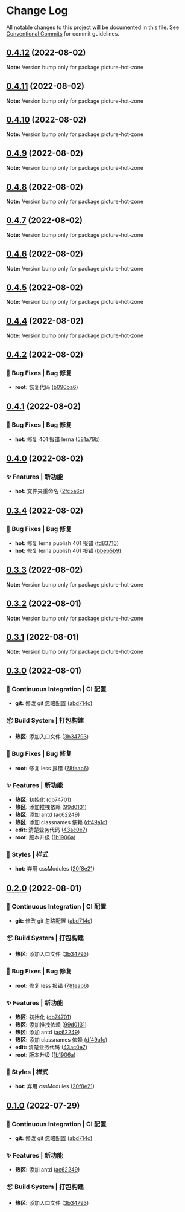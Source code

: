 # Change Log

All notable changes to this project will be documented in this file. See [Conventional Commits](https://conventionalcommits.org) for commit guidelines.

## [0.4.12](https://github.com/digital-expo-backstage-lowcode/multiport-builder-launcher/compare/picture-hot-zone@0.4.11...picture-hot-zone@0.4.12) (2022-08-02)

**Note:** Version bump only for package picture-hot-zone

## [0.4.11](https://github.com/digital-expo-backstage-lowcode/multiport-builder-launcher/compare/picture-hot-zone@0.4.10...picture-hot-zone@0.4.11) (2022-08-02)

**Note:** Version bump only for package picture-hot-zone

## [0.4.10](https://github.com/digital-expo-backstage-lowcode/multiport-builder-launcher/compare/picture-hot-zone@0.4.9...picture-hot-zone@0.4.10) (2022-08-02)

**Note:** Version bump only for package picture-hot-zone

## [0.4.9](https://github.com/digital-expo-backstage-lowcode/multiport-builder-launcher/compare/picture-hot-zone@0.4.8...picture-hot-zone@0.4.9) (2022-08-02)

**Note:** Version bump only for package picture-hot-zone

## [0.4.8](https://github.com/digital-expo-backstage-lowcode/multiport-builder-launcher/compare/picture-hot-zone@0.4.7...picture-hot-zone@0.4.8) (2022-08-02)

**Note:** Version bump only for package picture-hot-zone

## [0.4.7](https://github.com/digital-expo-backstage-lowcode/multiport-builder-launcher/compare/picture-hot-zone@0.4.6...picture-hot-zone@0.4.7) (2022-08-02)

**Note:** Version bump only for package picture-hot-zone

## [0.4.6](https://github.com/digital-expo-backstage-lowcode/multiport-builder-launcher/compare/picture-hot-zone@0.4.5...picture-hot-zone@0.4.6) (2022-08-02)

**Note:** Version bump only for package picture-hot-zone

## [0.4.5](https://github.com/digital-expo-backstage-lowcode/multiport-builder-launcher/compare/picture-hot-zone@0.4.4...picture-hot-zone@0.4.5) (2022-08-02)

**Note:** Version bump only for package picture-hot-zone

## [0.4.4](https://github.com/digital-expo-backstage-lowcode/multiport-builder-launcher/compare/picture-hot-zone@0.4.3...picture-hot-zone@0.4.4) (2022-08-02)

**Note:** Version bump only for package picture-hot-zone

## [0.4.2](https://github.com/digital-expo-backstage-lowcode/multiport-builder-launcher/compare/picture-hot-zone@0.4.1...picture-hot-zone@0.4.2) (2022-08-02)

### 🐛 Bug Fixes | Bug 修复

- **root:** 恢复代码 ([b090ba6](https://github.com/digital-expo-backstage-lowcode/multiport-builder-launcher/commit/b090ba602f32677f8cdea4aac7eab875c688845d))

## [0.4.1](https://github.com/digital-expo-backstage-lowcode/multiport-builder-launcher/compare/picture-hot-zone@0.4.0...picture-hot-zone@0.4.1) (2022-08-02)

### 🐛 Bug Fixes | Bug 修复

- **hot:** 修复 401 报错 lerna ([581a79b](https://github.com/digital-expo-backstage-lowcode/multiport-builder-launcher/commit/581a79bbb663192483de4b756bf65608413ea494))

## [0.4.0](https://github.com/digital-expo-backstage-lowcode/multiport-builder-launcher/compare/picture-hot-zone@0.3.4...picture-hot-zone@0.4.0) (2022-08-02)

### ✨ Features | 新功能

- **hot:** 文件夹重命名 ([2fc5a6c](https://github.com/digital-expo-backstage-lowcode/multiport-builder-launcher/commit/2fc5a6cdbba46b5e3ec001a31395cca90f7a0fed))

## [0.3.4](https://github.com/digital-expo-backstage-lowcode/multiport-builder-launcher/compare/picture-hot-zone@0.3.3...picture-hot-zone@0.3.4) (2022-08-02)

### 🐛 Bug Fixes | Bug 修复

- **hot:** 修复 lerna publish 401 报错 ([fd83716](https://github.com/digital-expo-backstage-lowcode/multiport-builder-launcher/commit/fd83716e9d11ea24b0abba7eef5875f6c68954ae))
- **hot:** 修复 lerna publish 401 报错 ([bbeb5b9](https://github.com/digital-expo-backstage-lowcode/multiport-builder-launcher/commit/bbeb5b9e10ce4c641e850956da643049bce3ddd2))

## [0.3.3](https://github.com/digital-expo-backstage-lowcode/multiport-builder-launcher/compare/picture-hot-zone@0.3.2...picture-hot-zone@0.3.3) (2022-08-02)

**Note:** Version bump only for package picture-hot-zone

## [0.3.2](https://github.com/digital-expo-backstage-lowcode/multiport-builder-launcher/compare/picture-hot-zone@0.3.1...picture-hot-zone@0.3.2) (2022-08-01)

**Note:** Version bump only for package picture-hot-zone

## [0.3.1](https://github.com/digital-expo-backstage-lowcode/multiport-builder-launcher/compare/picture-hot-zone@0.3.0...picture-hot-zone@0.3.1) (2022-08-01)

**Note:** Version bump only for package picture-hot-zone

## [0.3.0](https://github.com/digital-expo-backstage-lowcode/multiport-builder-launcher/compare/picture-hot-zone@0.0.5...picture-hot-zone@0.3.0) (2022-08-01)

### 👷 Continuous Integration | CI 配置

- **git:** 修改 git 忽略配置 ([abd714c](https://github.com/digital-expo-backstage-lowcode/multiport-builder-launcher/commit/abd714cf755c66de4fff64cf9fbb91a2b1ec7b84))

### 📦‍ Build System | 打包构建

- **热区:** 添加入口文件 ([3b34793](https://github.com/digital-expo-backstage-lowcode/multiport-builder-launcher/commit/3b347932a49fb7732cd33f2aa7a97fd332f0889f))

### 🐛 Bug Fixes | Bug 修复

- **root:** 修复 less 报错 ([78feab6](https://github.com/digital-expo-backstage-lowcode/multiport-builder-launcher/commit/78feab6d9e404c74656624f4c4c25885dcd5fa71))

### ✨ Features | 新功能

- **热区:** 初始化 ([db74701](https://github.com/digital-expo-backstage-lowcode/multiport-builder-launcher/commit/db747018fb2ab3ce9bf47a6a14f2cef07760317b))
- **热区:** 添加推拽依赖 ([99d0131](https://github.com/digital-expo-backstage-lowcode/multiport-builder-launcher/commit/99d01316ff90e251c3b4d646a52b831157efa1a9))
- **热区:** 添加 antd ([ac62249](https://github.com/digital-expo-backstage-lowcode/multiport-builder-launcher/commit/ac6224954a4f641dfaf4b2a41db6b96e70d3ba82))
- **热区:** 添加 classnames 依赖 ([df49a1c](https://github.com/digital-expo-backstage-lowcode/multiport-builder-launcher/commit/df49a1cd3365f67b802bbd8103ad6316bc9bd6d1))
- **edit:** 清楚业务代码 ([43ac0e7](https://github.com/digital-expo-backstage-lowcode/multiport-builder-launcher/commit/43ac0e70f8b0ad2ceba474224eb7447041585c4a))
- **root:** 版本升级 ([1b1906a](https://github.com/digital-expo-backstage-lowcode/multiport-builder-launcher/commit/1b1906a618bad0af0f6b9b2159130896c0a21c50))

### 💄 Styles | 样式

- **hot:** 弃用 cssModules ([20f8e21](https://github.com/digital-expo-backstage-lowcode/multiport-builder-launcher/commit/20f8e212208ab4873213fc216fedbb7852d0dae9))

## [0.2.0](https://github.com/digital-expo-backstage-lowcode/multiport-builder-launcher/compare/picture-hot-zone@0.0.5...picture-hot-zone@0.2.0) (2022-08-01)

### 👷 Continuous Integration | CI 配置

- **git:** 修改 git 忽略配置 ([abd714c](https://github.com/digital-expo-backstage-lowcode/multiport-builder-launcher/commit/abd714cf755c66de4fff64cf9fbb91a2b1ec7b84))

### 📦‍ Build System | 打包构建

- **热区:** 添加入口文件 ([3b34793](https://github.com/digital-expo-backstage-lowcode/multiport-builder-launcher/commit/3b347932a49fb7732cd33f2aa7a97fd332f0889f))

### 🐛 Bug Fixes | Bug 修复

- **root:** 修复 less 报错 ([78feab6](https://github.com/digital-expo-backstage-lowcode/multiport-builder-launcher/commit/78feab6d9e404c74656624f4c4c25885dcd5fa71))

### ✨ Features | 新功能

- **热区:** 初始化 ([db74701](https://github.com/digital-expo-backstage-lowcode/multiport-builder-launcher/commit/db747018fb2ab3ce9bf47a6a14f2cef07760317b))
- **热区:** 添加推拽依赖 ([99d0131](https://github.com/digital-expo-backstage-lowcode/multiport-builder-launcher/commit/99d01316ff90e251c3b4d646a52b831157efa1a9))
- **热区:** 添加 antd ([ac62249](https://github.com/digital-expo-backstage-lowcode/multiport-builder-launcher/commit/ac6224954a4f641dfaf4b2a41db6b96e70d3ba82))
- **热区:** 添加 classnames 依赖 ([df49a1c](https://github.com/digital-expo-backstage-lowcode/multiport-builder-launcher/commit/df49a1cd3365f67b802bbd8103ad6316bc9bd6d1))
- **edit:** 清楚业务代码 ([43ac0e7](https://github.com/digital-expo-backstage-lowcode/multiport-builder-launcher/commit/43ac0e70f8b0ad2ceba474224eb7447041585c4a))
- **root:** 版本升级 ([1b1906a](https://github.com/digital-expo-backstage-lowcode/multiport-builder-launcher/commit/1b1906a618bad0af0f6b9b2159130896c0a21c50))

### 💄 Styles | 样式

- **hot:** 弃用 cssModules ([20f8e21](https://github.com/digital-expo-backstage-lowcode/multiport-builder-launcher/commit/20f8e212208ab4873213fc216fedbb7852d0dae9))

## [0.1.0](https://github.com/digital-expo-backstage-lowcode/multiport-builder-launcher/compare/picture-hot-zone@0.0.5...picture-hot-zone@0.1.0) (2022-07-29)

### 👷 Continuous Integration | CI 配置

- **git:** 修改 git 忽略配置 ([abd714c](https://github.com/digital-expo-backstage-lowcode/multiport-builder-launcher/commit/abd714cf755c66de4fff64cf9fbb91a2b1ec7b84))

### ✨ Features | 新功能

- **热区:** 添加 antd ([ac62249](https://github.com/digital-expo-backstage-lowcode/multiport-builder-launcher/commit/ac6224954a4f641dfaf4b2a41db6b96e70d3ba82))

### 📦‍ Build System | 打包构建

- **热区:** 添加入口文件 ([3b34793](https://github.com/digital-expo-backstage-lowcode/multiport-builder-launcher/commit/3b347932a49fb7732cd33f2aa7a97fd332f0889f))
